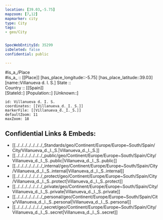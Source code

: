 ```yaml
---
location: [39.03,-5.75] 
mapzoom: [7,12] 
mapmarker: city 
type: City
tags:
- geo/City


SpocWebEntityId: 35299
isDeleted: false
confidential: public

---
```

#is_a_/Place  
#is_a_ :: [[Place]] 
[has_place_longitude::-5.75] 
[has_place_latitude::39.03] 
[name::Villanueva d. I. S.] 
State ::  
Country :: [[Spain]]  
[StateId::] 
[Population::] 
[Unknown::] 


```leaflet
id: Villanueva d. I. S.
coordinates: [[Villanueva_d._I._S.]] 
markerFile: [[Villanueva_d._I._S.]] 
defaultZoom: 11 
maxZoom: 18
```


## Confidential Links & Embeds: 
- [[../../../../../../../_Standards/geo/Continent/Europe/Europe~South/Spain/City/Villanueva_d._I._S.|Villanueva_d._I._S.]] 
- [[../../../../../../../_public/geo/Continent/Europe/Europe~South/Spain/City/Villanueva_d._I._S..public|Villanueva_d._I._S..public]] 
- [[../../../../../../../_internal/geo/Continent/Europe/Europe~South/Spain/City/Villanueva_d._I._S..internal|Villanueva_d._I._S..internal]] 
- [[../../../../../../../_protect/geo/Continent/Europe/Europe~South/Spain/City/Villanueva_d._I._S..protect|Villanueva_d._I._S..protect]] 
- [[../../../../../../../_private/geo/Continent/Europe/Europe~South/Spain/City/Villanueva_d._I._S..private|Villanueva_d._I._S..private]] 
- [[../../../../../../../_personal/geo/Continent/Europe/Europe~South/Spain/City/Villanueva_d._I._S..personal|Villanueva_d._I._S..personal]] 
- [[../../../../../../../_secret/geo/Continent/Europe/Europe~South/Spain/City/Villanueva_d._I._S..secret|Villanueva_d._I._S..secret]] 
